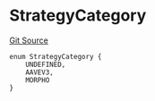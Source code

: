 # StrategyCategory
[Git Source](https://github.com/Level-Money/contracts/blob/0fa663cd541ef95fb08cd2849fd8cc2be3967548/src/v2/common/libraries/StrategyLib.sol)


```solidity
enum StrategyCategory {
    UNDEFINED,
    AAVEV3,
    MORPHO
}
```

